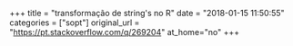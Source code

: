+++
title = "transformação de string's no R"
date = "2018-01-15 11:50:55"
categories = ["sopt"]
original_url = "https://pt.stackoverflow.com/q/269204"
at_home="no"
+++


